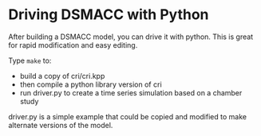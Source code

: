 # Driving DSMACC with Python

After building a DSMACC model, you can drive it with python. This is great 
for rapid modification and easy editing.

Type `make` to:
- build a copy of cri/cri.kpp
- then compile a python library version of cri
- run driver.py to create a time series simulation based on a chamber study


driver.py is a simple example that could be copied and modified to make
alternate versions of the model.